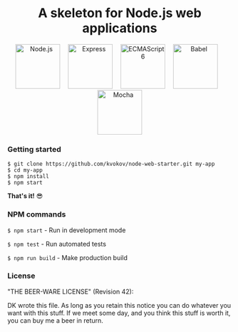 <h1 align="center">A skeleton for Node.js web applications</h1>

<p align="center">
  <img src="http://svgporn.com/logos/nodejs-icon.svg" width="100" title="Node.js">&emsp;
  <img src="http://svgporn.com/logos/express.svg" width="100" title="Express">&emsp;
  <img src="http://svgporn.com/logos/es6.svg" width="100" title="ECMAScript 6">&emsp;
  <img src="http://svgporn.com/logos/babel.svg" width="100" title="Babel">&emsp;
  <img src="http://svgporn.com/logos/mocha.svg" width="100" title="Mocha">
</p>

### Getting started

```shell
$ git clone https://github.com/kvokov/node-web-starter.git my-app
$ cd my-app
$ npm install
$ npm start
```
**That's it!** :sunglasses:

### NPM commands

`$ npm start` - Run in development mode

`$ npm test` - Run automated tests

`$ npm run build` - Make production build

### License

"THE BEER-WARE LICENSE" (Revision 42):

DK wrote this file. As long as you retain this notice you can do whatever you 
want with this stuff. If we meet some day, and you think this stuff is worth it, 
you can buy me a beer in return.


